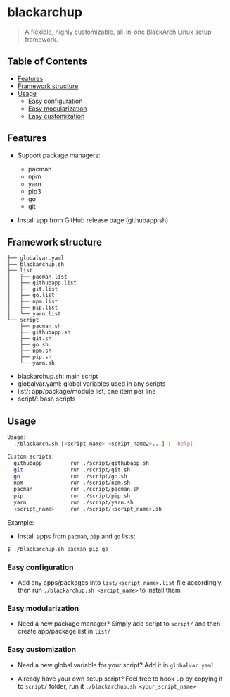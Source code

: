 # blackarchup

> A flexible, highly customizable, all-in-one BlackArch Linux setup framework.

## Table of Contents

- [Features](#features)
- [Framework structure](#framework-structure)
- [Usage](#usage)
  - [Easy configuration](#easy-configuration)
  - [Easy modularization](#easy-modularization)
  - [Easy customization](#easy-customization)

## Features

- Support package managers:

  - pacman
  - npm
  - yarn
  - pip3
  - go
  - git

- Install app from GitHub release page (githubapp.sh)

## Framework structure

```
├── globalvar.yaml
├── blackarchup.sh
├── list
│   ├── pacman.list
│   ├── githubapp.list
│   ├── git.list
│   ├── go.list
│   ├── npm.list
│   ├── pip.list
│   └── yarn.list
└── script
    ├── pacman.sh
    ├── githubapp.sh
    ├── git.sh
    ├── go.sh
    ├── npm.sh
    ├── pip.sh
    └── yarn.sh
```

- blackarchup.sh: main script
- globalvar.yaml: global variables used in any scripts
- list/: app/package/module list, one item per line
- script/: bash scripts

## Usage

```bash
Usage:
  ./blackarch.sh [<script_name> <script_name2>...] [--help]

Custom scripts:
  githubapp         run ./script/githubapp.sh
  git               run ./script/git.sh
  go                run ./script/go.sh
  npm               run ./script/npm.sh
  pacman            run ./script/pacman.sh
  pip               run ./script/pip.sh
  yarn              run ./script/yarn.sh
  <script_name>     run ./script/<script_name>.sh
```

Example:

- Install apps from `pacman`, `pip` and `go` lists:

```bash
$ ./blackarchup.sh pacman pip go
```

### Easy configuration

- Add any apps/packages into `list/<script_name>.list` file accordingly, then run `./blackarchup.sh <srcipt_name>` to install them

### Easy modularization

- Need a new package manager? Simply add script to `script/` and then create app/package list in `list/`

### Easy customization

- Need a new global variable for your script? Add it in `globalvar.yaml`

- Already have your own setup script? Feel free to hook up by copying it to `script/` folder, run it `./blackarchup.sh <your_script_name>`

